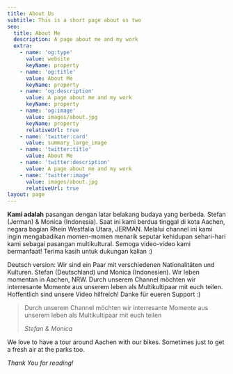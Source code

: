 ```yaml
---
title: About Us
subtitle: This is a short page about us two
seo:
  title: About Me
  description: A page about me and my work
  extra:
    - name: 'og:type'
      value: website
      keyName: property
    - name: 'og:title'
      value: About Me
      keyName: property
    - name: 'og:description'
      value: A page about me and my work
      keyName: property
    - name: 'og:image'
      value: images/about.jpg
      keyName: property
      relativeUrl: true
    - name: 'twitter:card'
      value: summary_large_image
    - name: 'twitter:title'
      value: About Me
    - name: 'twitter:description'
      value: A page about me and my work
    - name: 'twitter:image'
      value: images/about.jpg
      relativeUrl: true
layout: page
---
```

**Kami adalah** pasangan dengan latar belakang budaya yang berbeda. Stefan (Jerman) & Monica (Indonesia). Saat ini kami berdua tinggal di kota Aachen, negara bagian Rhein Westfalia Utara, JERMAN. Melalui channel ini kami ingin mengabadikan momen-momen menarik seputar kehidupan sehari-hari kami sebagai pasangan multikultural.  Semoga video-video kami bermanfaat!
Terima kasih untuk dukungan kalian :)

Deutsch version:
Wir sind ein Paar mit verschiedenen Nationalitäten und Kulturen. Stefan (Deutschland) und Monica (Indonesien). Wir leben momentan in Aachen, NRW. Durch unserem Channel möchten wir interresante Momente aus unserem leben als Multikultipaar mit euch teilen.
Hoffentlich sind unsere Video hilfreich!
Danke für eueren Support :)

> Durch unserem Channel möchten wir interresante Momente aus unserem leben als Multikultipaar mit euch teilen
>
> *Stefan & Monica*

We love to have a tour around Aachen with our bikes. Sometimes just to get a fresh air at the parks too.

*Thank You for reading!*
